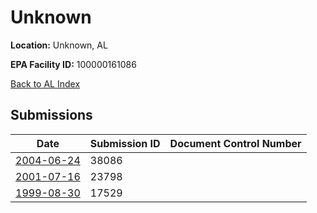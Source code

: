 # Unknown

**Location:** Unknown, AL

**EPA Facility ID:** 100000161086

[Back to AL Index](../../index.md)

## Submissions

| Date | Submission ID | Document Control Number |
|------|--------------|-------------------------|
| [2004-06-24](submissions/38086.md) | 38086 |  |
| [2001-07-16](submissions/23798.md) | 23798 |  |
| [1999-08-30](submissions/17529.md) | 17529 |  |
